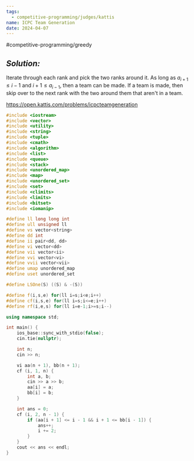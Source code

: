 ```yaml
---
tags:
  - competitive-programming/judges/kattis
name: ICPC Team Generation
date: 2024-04-07
---
```

#competitive-programming/greedy 
## _Solution:_
Iterate through each rank and pick the two ranks around it. As long as $a_{i+1}\leq i-1$ and $i+1\leq a_{i-1}$, then a team can be made. If a team is made, then skip over to the next rank with the two around them that aren't in a team.

https://open.kattis.com/problems/icpcteamgeneration
```cpp
#include <iostream>
#include <vector>
#include <utility>
#include <string>
#include <tuple>
#include <cmath>
#include <algorithm>
#include <list>
#include <queue>
#include <stack>
#include <unordered_map>
#include <map>
#include <unordered_set>
#include <set>
#include <climits>
#include <limits>
#include <bitset>
#include <iomanip>

#define ll long long int
#define ull unsigned ll
#define vs vector<string>
#define dd int
#define ii pair<dd, dd>
#define vi vector<dd>
#define vii vector<ii>
#define vvi vector<vi>
#define vvii vector<vii>
#define umap unordered_map
#define uset unordered_set

#define LSOne(S) ((S) & -(S))

#define f(i,s,e) for(ll i=s;i<e;i++)
#define cf(i,s,e) for(ll i=s;i<=e;i++)
#define rf(i,e,s) for(ll i=e-1;i>=s;i--)

using namespace std;

int main() {
    ios_base::sync_with_stdio(false);
    cin.tie(nullptr);

    int n;
    cin >> n;

    vi aa(n + 1), bb(n + 1);
    cf (i, 1, n) {
        int a, b;
        cin >> a >> b;
        aa[i] = a;
        bb[i] = b;
    }

    int ans = 0;
    cf (i, 2, n - 1) {
        if (aa[i + 1] <= i - 1 && i + 1 <= bb[i - 1]) {
            ans++;
            i += 2;
        }
    }
    cout << ans << endl;
}
```
